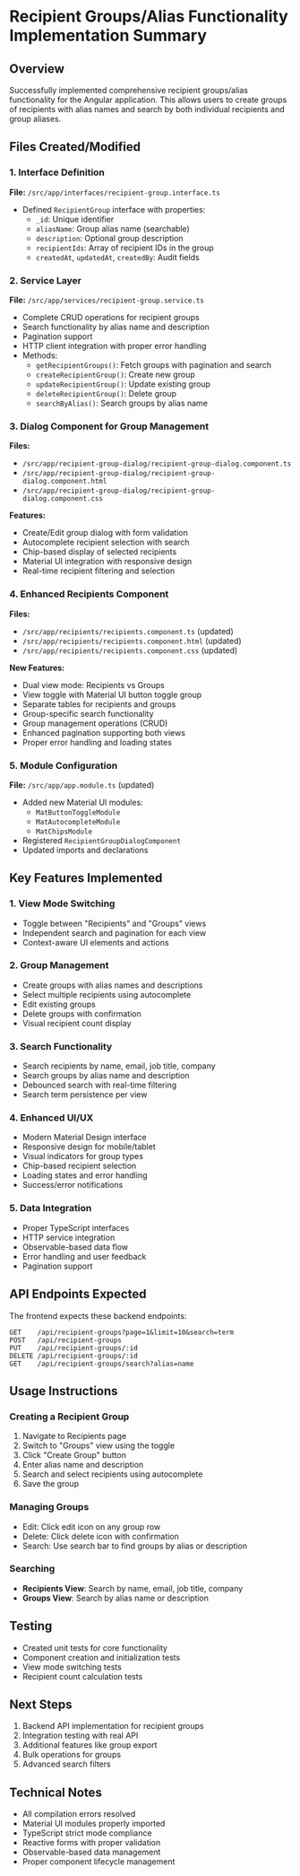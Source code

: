 # Recipient Groups/Alias Functionality Implementation Summary

## Overview
Successfully implemented comprehensive recipient groups/alias functionality for the Angular application. This allows users to create groups of recipients with alias names and search by both individual recipients and group aliases.

## Files Created/Modified

### 1. Interface Definition
**File:** `/src/app/interfaces/recipient-group.interface.ts`
- Defined `RecipientGroup` interface with properties:
  - `_id`: Unique identifier
  - `aliasName`: Group alias name (searchable)
  - `description`: Optional group description
  - `recipientIds`: Array of recipient IDs in the group
  - `createdAt`, `updatedAt`, `createdBy`: Audit fields

### 2. Service Layer
**File:** `/src/app/services/recipient-group.service.ts`
- Complete CRUD operations for recipient groups
- Search functionality by alias name and description
- Pagination support
- HTTP client integration with proper error handling
- Methods:
  - `getRecipientGroups()`: Fetch groups with pagination and search
  - `createRecipientGroup()`: Create new group
  - `updateRecipientGroup()`: Update existing group
  - `deleteRecipientGroup()`: Delete group
  - `searchByAlias()`: Search groups by alias name

### 3. Dialog Component for Group Management
**Files:** 
- `/src/app/recipient-group-dialog/recipient-group-dialog.component.ts`
- `/src/app/recipient-group-dialog/recipient-group-dialog.component.html`
- `/src/app/recipient-group-dialog/recipient-group-dialog.component.css`

**Features:**
- Create/Edit group dialog with form validation
- Autocomplete recipient selection with search
- Chip-based display of selected recipients
- Material UI integration with responsive design
- Real-time recipient filtering and selection

### 4. Enhanced Recipients Component
**Files:**
- `/src/app/recipients/recipients.component.ts` (updated)
- `/src/app/recipients/recipients.component.html` (updated)
- `/src/app/recipients/recipients.component.css` (updated)

**New Features:**
- Dual view mode: Recipients vs Groups
- View toggle with Material UI button toggle group
- Separate tables for recipients and groups
- Group-specific search functionality
- Group management operations (CRUD)
- Enhanced pagination supporting both views
- Proper error handling and loading states

### 5. Module Configuration
**File:** `/src/app/app.module.ts` (updated)
- Added new Material UI modules:
  - `MatButtonToggleModule`
  - `MatAutocompleteModule` 
  - `MatChipsModule`
- Registered `RecipientGroupDialogComponent`
- Updated imports and declarations

## Key Features Implemented

### 1. View Mode Switching
- Toggle between "Recipients" and "Groups" views
- Independent search and pagination for each view
- Context-aware UI elements and actions

### 2. Group Management
- Create groups with alias names and descriptions
- Select multiple recipients using autocomplete
- Edit existing groups
- Delete groups with confirmation
- Visual recipient count display

### 3. Search Functionality
- Search recipients by name, email, job title, company
- Search groups by alias name and description
- Debounced search with real-time filtering
- Search term persistence per view

### 4. Enhanced UI/UX
- Modern Material Design interface
- Responsive design for mobile/tablet
- Visual indicators for group types
- Chip-based recipient selection
- Loading states and error handling
- Success/error notifications

### 5. Data Integration
- Proper TypeScript interfaces
- HTTP service integration
- Observable-based data flow
- Error handling and user feedback
- Pagination support

## API Endpoints Expected
The frontend expects these backend endpoints:

```
GET    /api/recipient-groups?page=1&limit=10&search=term
POST   /api/recipient-groups
PUT    /api/recipient-groups/:id
DELETE /api/recipient-groups/:id
GET    /api/recipient-groups/search?alias=name
```

## Usage Instructions

### Creating a Recipient Group
1. Navigate to Recipients page
2. Switch to "Groups" view using the toggle
3. Click "Create Group" button
4. Enter alias name and description
5. Search and select recipients using autocomplete
6. Save the group

### Managing Groups
- Edit: Click edit icon on any group row
- Delete: Click delete icon with confirmation
- Search: Use search bar to find groups by alias or description

### Searching
- **Recipients View**: Search by name, email, job title, company
- **Groups View**: Search by alias name or description

## Testing
- Created unit tests for core functionality
- Component creation and initialization tests
- View mode switching tests
- Recipient count calculation tests

## Next Steps
1. Backend API implementation for recipient groups
2. Integration testing with real API
3. Additional features like group export
4. Bulk operations for groups
5. Advanced search filters

## Technical Notes
- All compilation errors resolved
- Material UI modules properly imported
- TypeScript strict mode compliance
- Reactive forms with proper validation
- Observable-based data management
- Proper component lifecycle management
